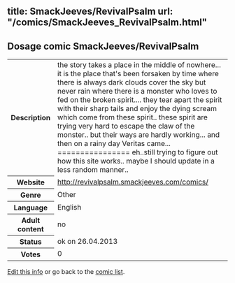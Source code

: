 title: SmackJeeves/RevivalPsalm
url: "/comics/SmackJeeves_RevivalPsalm.html"
---
Dosage comic SmackJeeves/RevivalPsalm
-----------------------------------------

<p id="msg"></p>
<script type="text/javascript">
if (window.location.search === '?edit_info_mail=sent_ok') {
  var elem = document.getElementById("msg");
  elem.innerHTML = 'Edited information sucessfully sent.';
  elem.className = 'ok';
}
</script>
<table class="comicinfo">
<tr>
<th>Description</th><td>the story takes a place in the middle of nowhere... it is the place that's been forsaken by time where there is always dark clouds cover the sky but never rain where there is a monster who loves to fed on the broken spirit.... they tear apart the spirit with their sharp tails and enjoy the dying scream which come from these spirit.. these spirit are trying very hard to escape the claw of the monster.. but their ways are hardly working... and then on a rainy day Veritas came... ================ eh..still trying to figure out how this site works.. maybe I should update in a less random manner..</td>
</tr>
<tr>
<th>Website</th><td><a href="http://revivalpsalm.smackjeeves.com/comics/">http://revivalpsalm.smackjeeves.com/comics/</a></td>
</tr>
<tr>
<th>Genre</th><td>Other</td>
</tr>
<tr>
<th>Language</th><td>English</td>
</tr>
<tr>
<th>Adult content</th><td>no</td>
</tr>
<tr>
<th>Status</th><td>ok on 26.04.2013</td>
</tr>
<tr>
<th>Votes</th><td>0</td>
</tr>
</table>

[Edit this info](SmackJeeves_RevivalPsalm_edit.html) or go back to the [comic list](../comic-index.html).
